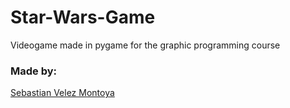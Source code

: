 # Star-Wars-Game

Videogame made in pygame for the graphic programming course

### Made by:

[Sebastian Velez Montoya](https://github.com/sebasttianvelez)
